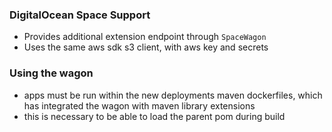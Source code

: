 ### DigitalOcean Space Support
- Provides additional extension endpoint through `SpaceWagon`
- Uses the same aws sdk s3 client, with aws key and secrets

### Using the wagon
- apps must be run within the new deployments maven dockerfiles, which has integrated the wagon with maven library extensions
- this is necessary to be able to load the parent pom during build
